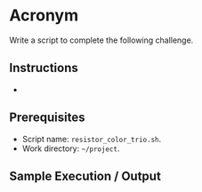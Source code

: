 # Acronym

Write a script to complete the following challenge.

## Instructions

- 

## Prerequisites

- Script name: `resistor_color_trio.sh`.
- Work directory: `~/project`.

## Sample Execution / Output
